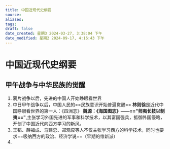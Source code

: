 ```yaml
---
title: 中国近现代史纲要
source: 
aliases: 
tags: 
draft: false
date_created: 星期3 2024-03-27, 3:38:04 下午
date_modified: 星期2 2024-09-17, 4:16:43 下午
---
```


# 中国近现代史纲要
## 甲午战争与中华民族的觉醒
1. 鸦片战争以后，先进的中国人开始睁眼看世界
2. 中日甲午战争以后，中国人民的==民族意识开始普遍觉醒== **林则徐**是近代中国睁眼看世界的第一人：《四洲志》 **魏源：《海国图志》——=="师夷长技以制夷=="**,主张学习外国先进的军事和科学技术，以其富国强兵，抵御外国侵略，开创了中国近代向西方学习的新风。
3. 王韬、薛福成、马建忠、郑观应等人不仅主张学习西方的科学技术，同时也要求==吸纳西方的政治、经济学说==（早期的维新派）
4. 